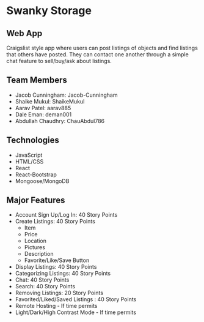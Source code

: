 # Swanky Storage
## Web App
Craigslist style app where users can post listings of objects and find listings that others have posted. They can contact one another through a simple chat feature to sell/buy/ask about listings. 
## Team Members
- Jacob Cunningham: Jacob-Cunningham
- Shaike Mukul: ShaikeMukul
- Aarav Patel: aarav885
- Dale Eman: deman001
- Abdullah Chaudhry: ChauAbdul786
## Technologies
- JavaScript
- HTML/CSS
- React 
- React-Bootstrap
- Mongoose/MongoDB
## Major Features
- Account Sign Up/Log In: 40 Story Points
- Create Listings: 40 Story Points
  - Item
  - Price
  - Location
  - Pictures
  - Description
  - Favorite/Like/Save Button
- Display Listings: 40 Story Points
- Categorizing Listings: 40 Story Points
- Chat: 40 Story Points
- Search: 40 Story Points
- Removing Listings: 20 Story Points
- Favorited/Liked/Saved Listings : 40 Story Points
- Remote Hosting - If time permits
- Light/Dark/High Contrast Mode - If time permits

